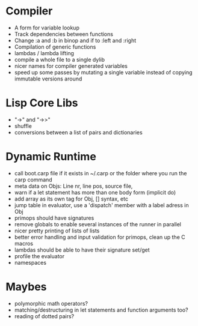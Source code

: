 # Compiler
  - A form for variable lookup
  - Track dependencies between functions
  - Change :a and :b in binop and if to :left and :right
  - Compilation of generic functions
  - lambdas / lambda lifting
  - compile a whole file to a single dylib
  - nicer names for compiler generated variables
  - speed up some passes by mutating a single variable instead of copying immutable versions around

# Lisp Core Libs
  - "->" and "->>"
  - shuffle
  - conversions between a list of pairs and dictionaries

# Dynamic Runtime
  - call boot.carp file if it exists in ~/.carp or the folder where you run the carp command
  - meta data on Objs: Line nr, line pos, source file,
  - warn if a let statement has more than one body form (implicit do)
  - add array as its own tag for Obj, [] syntax, etc
  - jump table in evaluator, use a 'dispatch' member with a label adress in Obj
  - primops should have signatures
  - remove globals to enable several instances of the runner in parallel
  - nicer pretty printing of lists of lists
  - better error handling and input validation for primops, clean up the C macros
  - lambdas should be able to have their signature set/get
  - profile the evaluator
  - namespaces

# Maybes
  - polymorphic math operators?
  - matching/destructuring in let statements and function arguments too?
  - reading of dotted pairs?

